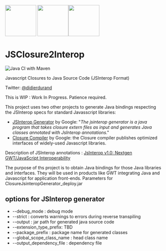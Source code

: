 <img src="https://github.com/didier-durand/JSClosure2Interop/blob/master/img/js-logo.png" height="100">   <img src="https://github.com/didier-durand/JSClosure2Interop/blob/master/img/gwt-logo.png" height="100"><img src="https://github.com/didier-durand/JSClosure2Interop/blob/master/img/java-logo.png" height="100">

# JSClosure2Interop

![Java CI with Maven](https://github.com/didier-durand/JSClosure2Interop/workflows/Java%20CI%20with%20Maven/badge.svg)

Javascript Closures to Java Source Code (JSInterop Format)

Twitter: [@didierdurand](https://twitter.com/chaingrok)

This is WIP : Work In Progress. Patience required.

This project uses two other projects to generate Java bindings respecting the JSInterop specs for standard Javasscript libraries:

-   [JSInterop Generator](https://github.com/google/jsinterop-generator) by Google: "*The jsinterop generator is a java program that takes closure extern files as input and generates Java classes annotated with JsInterop annotations*."
-   [Closure Compiler](https://github.com/google/closure-compiler) by Google: the Closure compiler publishes optimized interfaces of widely-used Javascript libraries. 

Description of JSInterop annotations : [JsInterop v1.0: Nextgen GWT/JavaScript Interoperability](https://docs.google.com/document/d/10fmlEYIHcyead_4R1S5wKGs1t2I7Fnp_PaNaa7XTEk0/edit#heading=h.o7amqk9edhb9)

The purpose of ths project is to obtain Java bindings for those Java libraries and interfaces. They will be used in products like GWT integrating Java and Javascript for application front-ends.
Parameters for ClosureJsinteropGenerator_deploy.jar

## options for JSInterop generator

-   --debug_mode : debug mode
-   --strict : converts warnings to errors during reverse transpiling
-   --output : jar path for generated java source code
-   --extension_type_prefix: TBD
-   --package_prefix : package name for generated classes
-   --global_scope_class_name : head class name
-   --output_dependency_file : dependency file
